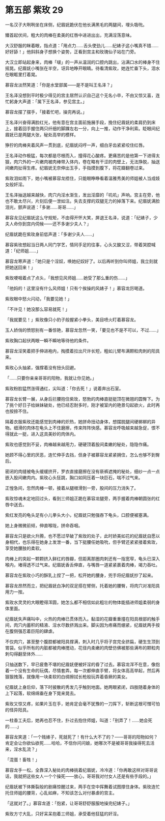 # 第五部 紫玫 29

一名汉子大咧咧坐在床侧，纪眉妩跪伏在他长满黑毛的两腿间，埋头吸吮。

臻首起伏间，粗大的肉棒在柔美的红唇中进进出出，充满淫荡意味。

大汉舒服的眯着眼，指点道：「用点力……舌头使劲儿……纪婊子这小嘴真不错……好好舔！」他斜斜身子想换个姿势，正看到宫主和玫瑰仙子站在门旁。

大汉立即站起身来，肉棒「啵」的一声从温润的口腔内跳出，沾满口水的棒身不住摇晃。纪眉妩小嘴张在半空，讶异地睁开眼睛。待看清紫玫，她连忙垂下头，泪水在眼眶里打着晃。

慕容龙淡然笑道：「你是水堂部属——是不是叫王名泽？」

王名泽没想到平时极少得见的宫主居然认识自己这个无名小卒，不由又惊又喜，连忙躬身大声道：「属下王名泽，参见宫主。」

慕容龙摆了摆手，「接着忙吧，操完再说。」

王名泽兴奋得满脸红光，他有意在宫主面前施展手段，挽住纪眉妩的柔肩扔到床上，接着回手握住两只纤细的脚踝左右一分，向上一推，动作干净利索。眨眼间纪眉妩已是两腿大张，秘处高举的模样。

狰狞的肉棒夹着风声一贯到底，纪眉妩闷哼一声，细白牙齿紧紧咬住红唇。

王名泽动作极猛，每次都是尽根而入，撞得花心酸疼。更痛苦的是他第一下进得太狠，肉穴外的一片嫩肉被肉棒带入体内，卷在略有干涩的肉壁上，无法挣脱，抽送间嫩肉扯得生疼。纪眉妩无奈伸出玉手，手指摸到腹下，将花瓣翻卷过来。

紫玫泪如雨下，她小嘴被慕容龙捂住，只能眼睁睁看着温雅秀美的师姐被人当成妓女般奸淫。

王名泽抽送越来越快，肉穴内淫水渐生，发出淫靡的「叽叽」声响。宫主在旁，他也不敢太尽兴，片刻后便一泄如注。失去支撑的双腿无力的掉落下来。纪眉妩满脸泪光，颤声说道：「多谢……哥哥……」

慕容龙见纪眉妩这么守规矩，不由得开怀大笑，屏退王名泽，说道：「纪婊子，少夫人命你到宫内伺候——还不多谢少夫人？」

纪眉妩跪在紫玫身前低声道：「多谢少夫人……」

慕容紫玫想起当日两人同门学艺，情同手足的往事，心头又酸又涩，带着哭腔喊道：「纪师姐……」

慕容龙寒声道：「她只是个淫奴，唤她纪奴好了。以后再听到你叫师姐，我立刻就把她送回来！」

紫玫哽咽着点了点头，「我想见风师姐……她受了那么重的伤……」

「他妈的！这里没有什么风师姐！只有个挨操的风婊子！」慕容龙厉喝道。

紫玫眼中怒火闪动，「我要见她！」

「不许见！她没那么容易就死！」

「我就要见！」紫玫像只小豹子般握紧小拳头，美目喷火盯着慕容龙。

玉人娇俏的愤怒别有一番惊艳，慕容龙忽然一笑，「要见也不是不可以，不过……」

紫玫胸口起伏两眼一瞬不瞬地等待他的条件。

慕容龙淫笑着把手伸进袍内，掏摸着拉出尺许长短，粗如儿臂布满颗粒肉刺的阳具来。

紫玫心头抽紧，强撑着没有扭头回避。

「……只要你亲亲哥哥的阳物，我就让你见她。」

紫玫粉脸猛然涨得通红，尖叫道：「你去死！」说着奔出石室。

慕容龙长臂一展，从身后拦腰抱住紫玫，怒勃的肉棒直挺挺顶在微翘的圆臀下。为了挑个好日子给妹妹破处，他已经忍耐多时，刚才被室内的艳景勾起欲火，此时再也按捺不住。

隔着衣服紫玫还能感觉到肉棒的炽热，她拼命扭动身体，想摆脱腿间硬梆梆的异物。细滑的肉体在龟头上不住磨擦，传来阵阵快感。慕容龙呼吸越来越急促，恨不得就此一挺，进入这具美妙的肉体内。

紫玫也感觉到不妥，肉棒越来越用力，硬硬顶着股间柔嫩的秘处，隐隐作痛。

她顾不得心里的厌恶，连忙伸手去挡，但身子被慕容龙紧紧拥住，怎么也够不到臀后。

密闭的肉缝被龟头缓缓挤开，罗衣直接磨擦在没有亵裤遮掩的秘处，细纱一点一点嵌入股间嫩肉内。紫玫心头狂跳，胸口如同压着一块巨石，喘不过气来。

正惶急间，忽然肉棒一顿，接着从腿根滑到一旁，股间的压力消失了。

紫玫惊魂未定地回过头，看到三师姐正跪在慕容龙腿旁，两手握着肉棒朝圆张的红唇中送去。

紫红发亮的龟头足有小儿拳头大小，纪眉妩只勉强吞下龟头，口腔便被塞满。

她上身微微前倾，伸直喉咙，拼命吞咽。

慕容龙只是欲火升腾，也不愿过早破了紫玫的处子，此时娇美如花的纪眉妩自愿以身相代，也乐得在她身上发泄一番，当下挺腰任她吸吮，但手臂还紧紧搂着紫玫，享受她腰肢的柔软。

肉棒上的突起一颗颗挤入鲜红的唇瓣，但距离那圈肉刺还有一指宽窄，龟头已深入喉内，堵得透不过气来。纪眉妩香舌伸直，与嘴唇一道紧紧裹着肉棒，竭力吞吐。

慕容龙在紫玫小巧的酥乳上捏了一把，松开她的腰身，兜手将纪眉妩抄了起来。

慕容龙昂然而立，把纪眉妩白净的双足搭在臂侧，托着她的腰臀，将肉穴对准阳具用力一按。

紫玫水灵灵的大眼瞪得浑圆，她怎么都不相信如此粗壮的物体能插进师姐柔弱的身体里面。

纪眉妩失声痛叫中，火热的肉棒已贯体而入。黏湿的花瓣重重撞在阳具根部的触手间，肉穴内蓄积的精液、淫水尽数挤溅出来。脚尖因为疼痛而绷紧，纪眉妩两手按在腹侧强忍着巨阳的肆虐。

不仅肉穴，甚至整个腹腔都被阳具撑满，刺入时几乎将子宫完全挤扁，硬生生顶到胃袋。似乎所有的内脏都被肉棒搅动，花径内柔嫩的肉壁仿佛被那些满布的颗粒肉刺勾得翻至体外……

只抽送数下，早已疲惫不堪的纪眉妩便被奸淫的昏了过去。慕容龙浑不在意，像抱着一个没有生命的玩偶，尽情套弄。每一次都伸直手臂，将女体高高举起，然后再狠狠拽落，就像用一块柔软的白绸擦拭长枪般玩弄着昏厥的美女。

纪眉妩上身后仰，落下时披散的秀发几乎触到地面。她两眼紧闭，四肢随着身体的上下起落，软绵绵垂在身下晃来晃去。

紫玫又惊又疼，如果片玉在手，她肯定会毫不犹豫的一刀挥下，斩断这根可憎可怕的怪异阳具。

一柱香工夫后，她再也忍不住，扑过去抱住师姐，叫道：「别弄了！……她会死的……」

慕容龙笑道：「一个贱婊子，死就死了！有什么大不了的？——哥哥的阳物如何？肯定会让你欲仙欲死……哈哈，不信你问问娘，她哪次不是被哥哥我操得死去活来，淫水乱流？」

「混蛋！畜牲！」

慕容龙手一松，全靠深入秘处的肉棒挑着纪眉妩，冷冷道：「你再敢这样对哥哥说话，我就把这些女人一个个操死——放心，哥哥我对付女人还是有些手段的。」

纪眉妩被下体撕裂般的剧痛惊醒过来，两手在空中挥舞着试图撑住身体。紫玫连忙托住师姐的腰背，心乱如麻，不知该怎么对付暴虐的宫主。

「这就对了。」慕容龙道：「抱紧，让哥哥舒舒服服地操完纪婊子。」

紫玫方寸大乱，只好呆呆抱着三师姐，承受着他狂猛的奸淫。

